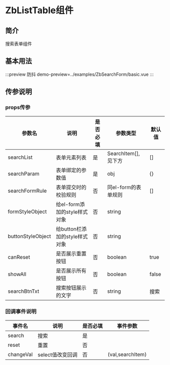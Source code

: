 # ZbListTable组件

## 简介

搜索表单组件 

## 基本用法

:::preview 防抖
demo-preview=../examples/ZbSearchForm/basic.vue
:::

## 传参说明

### props传参

| 参数名               | 说明                   | 是否必填 | 参数类型             | 默认值   |
| ----------------- | -------------------- | ---- | ---------------- | ----- |
| searchList        | 表单元素列表               | 是    | SearchItem[],见下方 | []    |
| searchParam       | 表单绑定的参数值             | 是    | obj              | {}    |
| searchFormRule    | 表单提交时的校验规则           | 否    | 同el-form的表单规则    | []    |
| formStyleObject   | 给el-form添加的style样式对象 | 否    | string           |       |
| buttonStyleObject | 给button栏添加的style样式对象 | 否    | string           |       |
| canReset          | 是否展示重置按钮             | 否    | boolean          | true  |
| showAll           | 是否展示所有按钮             | 否    | boolean          | false |
| searchBtnTxt      | 搜索按钮展示的文字            | 否    | string           | 搜索    |

### 回调事件说明

| 事件名       | 说明          | 是否必填 | 事件参数             |
| --------- | ----------- | ---- | ---------------- |
| search    | 搜索          | 是    |                  |
| reset     | 重置          | 否    |                  |
| changeVal | select值改变回调 | 否    | (val,searchItem) |